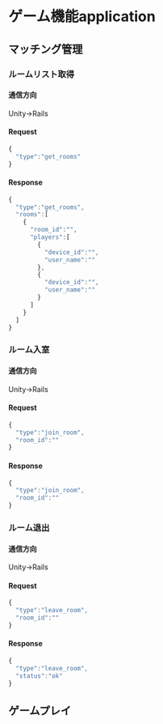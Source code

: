 # ゲーム機能application

## マッチング管理

### ルームリスト取得
#### 通信方向
Unity->Rails

#### Request
```js
{
  "type":"get_rooms"
}
```

#### Response
```js
{
  "type":"get_rooms",
  "rooms":[
    {
      "room_id":"",
      "players":[
        {
          "device_id":"",
          "user_name":""
        },
        {
          "device_id":"",
          "user_name":""
        }
      ]
    }
  ]
}
```

### ルーム入室
#### 通信方向
Unity->Rails

#### Request
```js
{
  "type":"join_room",
  "room_id":""
}
```

#### Response
```js
{
  "type":"join_room",
  "room_id":""
}
```

### ルーム退出
#### 通信方向
Unity->Rails

#### Request
```js
{
  "type":"leave_room",
  "room_id":""
}
```

#### Response
```js
{
  "type":"leave_room",
  "status":"ok"
}
```

## ゲームプレイ
